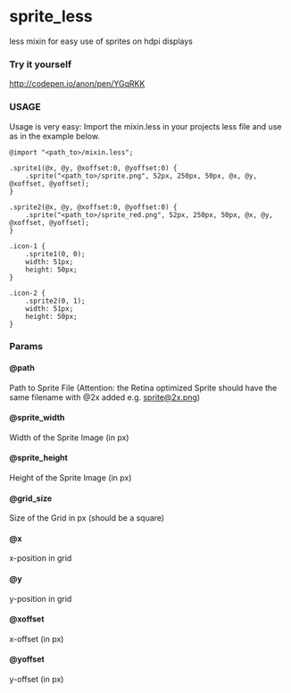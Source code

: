 # sprite_less
less mixin for easy use of sprites on hdpi displays

### Try it yourself
http://codepen.io/anon/pen/YGqRKK

### USAGE

Usage is very easy:
Import the mixin.less in your projects less file and use as in the example below. 

```less
@import "<path_to>/mixin.less";

.sprite1(@x, @y, @xoffset:0, @yoffset:0) {
    .sprite("<path_to>/sprite.png", 52px, 250px, 50px, @x, @y, @xoffset, @yoffset);
}

.sprite2(@x, @y, @xoffset:0, @yoffset:0) {
    .sprite("<path_to>/sprite_red.png", 52px, 250px, 50px, @x, @y, @xoffset, @yoffset);
}

.icon-1 {
    .sprite1(0, 0);
    width: 51px;
    height: 50px;
}

.icon-2 {
    .sprite2(0, 1);
    width: 51px;
    height: 50px;
}
```


### Params

#### @path
Path to Sprite File
(Attention: the Retina optimized Sprite should have the same filename with @2x added e.g. sprite@2x.png)

#### @sprite_width
Width of the Sprite Image (in px)

#### @sprite_height
Height of the Sprite Image (in px)

#### @grid_size
Size of the Grid in px (should be a square)

#### @x
x-position in grid

#### @y
y-position in grid

#### @xoffset
x-offset (in px)

#### @yoffset
y-offset (in px)
